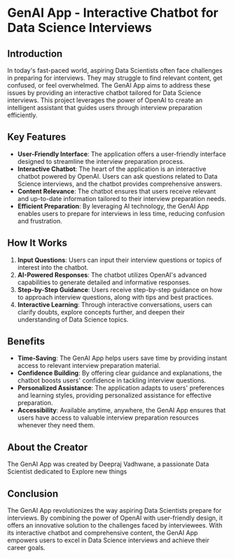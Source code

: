 # GenAI App - Interactive Chatbot for Data Science Interviews

## Introduction
In today's fast-paced world, aspiring Data Scientists often face challenges in preparing for interviews. They may struggle to find relevant content, get confused, or feel overwhelmed.
The GenAI App aims to address these issues by providing an interactive chatbot tailored for Data Science interviews. 
This project leverages the power of OpenAI to create an intelligent assistant that guides users through interview preparation efficiently.

## Key Features
- **User-Friendly Interface**: The application offers a user-friendly interface designed to streamline the interview preparation process.
- **Interactive Chatbot**: The heart of the application is an interactive chatbot powered by OpenAI. Users can ask questions related to Data Science interviews, and the chatbot provides comprehensive answers.
- **Content Relevance**: The chatbot ensures that users receive relevant and up-to-date information tailored to their interview preparation needs.
- **Efficient Preparation**: By leveraging AI technology, the GenAI App enables users to prepare for interviews in less time, reducing confusion and frustration.

## How It Works
1. **Input Questions**: Users can input their interview questions or topics of interest into the chatbot.
2. **AI-Powered Responses**: The chatbot utilizes OpenAI's advanced capabilities to generate detailed and informative responses.
3. **Step-by-Step Guidance**: Users receive step-by-step guidance on how to approach interview questions, along with tips and best practices.
4. **Interactive Learning**: Through interactive conversations, users can clarify doubts, explore concepts further, and deepen their understanding of Data Science topics.

## Benefits
- **Time-Saving**: The GenAI App helps users save time by providing instant access to relevant interview preparation material.
- **Confidence Building**: By offering clear guidance and explanations, the chatbot boosts users' confidence in tackling interview questions.
- **Personalized Assistance**: The application adapts to users' preferences and learning styles, providing personalized assistance for effective preparation.
- **Accessibility**: Available anytime, anywhere, the GenAI App ensures that users have access to valuable interview preparation resources whenever they need them.

## About the Creator
The GenAI App was created by Deepraj Vadhwane, a passionate Data Scientist dedicated to Explore new things

## Conclusion
The GenAI App revolutionizes the way aspiring Data Scientists prepare for interviews. 
By combining the power of OpenAI with user-friendly design, it offers an innovative solution to the challenges faced by interviewees.
With its interactive chatbot and comprehensive content, the GenAI App empowers users to excel in Data Science interviews and achieve their career goals.
